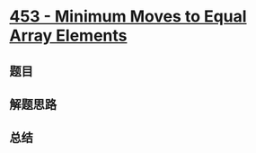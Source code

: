 # [453 - Minimum Moves to Equal Array Elements](https://leetcode.com/problems/minimum-moves-to-equal-array-elements/)

## 题目


## 解题思路


## 总结


